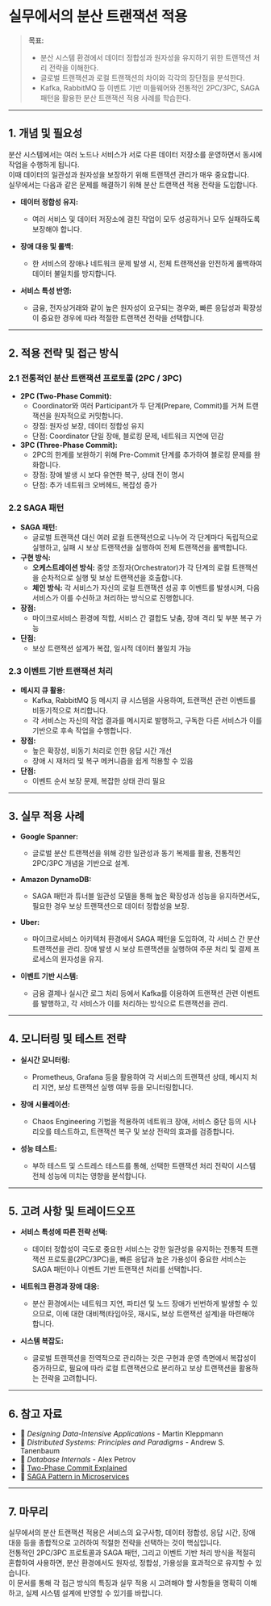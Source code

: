 # 실무에서의 분산 트랜잭션 적용

> **목표:**  
> - 분산 시스템 환경에서 데이터 정합성과 원자성을 유지하기 위한 트랜잭션 처리 전략을 이해한다.  
> - 글로벌 트랜잭션과 로컬 트랜잭션의 차이와 각각의 장단점을 분석한다.  
> - Kafka, RabbitMQ 등 이벤트 기반 미들웨어와 전통적인 2PC/3PC, SAGA 패턴을 활용한 분산 트랜잭션 적용 사례를 학습한다.

---

## 1. 개념 및 필요성

분산 시스템에서는 여러 노드나 서비스가 서로 다른 데이터 저장소를 운영하면서 동시에 작업을 수행하게 됩니다.  
이때 데이터의 일관성과 원자성을 보장하기 위해 트랜잭션 관리가 매우 중요합니다.  
실무에서는 다음과 같은 문제를 해결하기 위해 분산 트랜잭션 적용 전략을 도입합니다.

- **데이터 정합성 유지:**  
  - 여러 서비스 및 데이터 저장소에 걸친 작업이 모두 성공하거나 모두 실패하도록 보장해야 합니다.
  
- **장애 대응 및 롤백:**  
  - 한 서비스의 장애나 네트워크 문제 발생 시, 전체 트랜잭션을 안전하게 롤백하여 데이터 불일치를 방지합니다.
  
- **서비스 특성 반영:**  
  - 금융, 전자상거래와 같이 높은 원자성이 요구되는 경우와, 빠른 응답성과 확장성이 중요한 경우에 따라 적절한 트랜잭션 전략을 선택합니다.

---

## 2. 적용 전략 및 접근 방식

### 2.1 전통적인 분산 트랜잭션 프로토콜 (2PC / 3PC)
- **2PC (Two-Phase Commit):**  
  - Coordinator와 여러 Participant가 두 단계(Prepare, Commit)를 거쳐 트랜잭션을 원자적으로 커밋합니다.
  - 장점: 원자성 보장, 데이터 정합성 유지  
  - 단점: Coordinator 단일 장애, 블로킹 문제, 네트워크 지연에 민감
- **3PC (Three-Phase Commit):**  
  - 2PC의 한계를 보완하기 위해 Pre-Commit 단계를 추가하여 블로킹 문제를 완화합니다.
  - 장점: 장애 발생 시 보다 유연한 복구, 상태 전이 명시  
  - 단점: 추가 네트워크 오버헤드, 복잡성 증가

### 2.2 SAGA 패턴
- **SAGA 패턴:**  
  - 글로벌 트랜잭션 대신 여러 로컬 트랜잭션으로 나누어 각 단계마다 독립적으로 실행하고, 실패 시 보상 트랜잭션을 실행하여 전체 트랜잭션을 롤백합니다.
- **구현 방식:**  
  - **오케스트레이션 방식:** 중앙 조정자(Orchestrator)가 각 단계의 로컬 트랜잭션을 순차적으로 실행 및 보상 트랜잭션을 호출합니다.
  - **체인 방식:** 각 서비스가 자신의 로컬 트랜잭션 성공 후 이벤트를 발생시켜, 다음 서비스가 이를 수신하고 처리하는 방식으로 진행합니다.
- **장점:**  
  - 마이크로서비스 환경에 적합, 서비스 간 결합도 낮춤, 장애 격리 및 부분 복구 가능
- **단점:**  
  - 보상 트랜잭션 설계가 복잡, 일시적 데이터 불일치 가능

### 2.3 이벤트 기반 트랜잭션 처리
- **메시지 큐 활용:**  
  - Kafka, RabbitMQ 등 메시지 큐 시스템을 사용하여, 트랜잭션 관련 이벤트를 비동기적으로 처리합니다.
  - 각 서비스는 자신의 작업 결과를 메시지로 발행하고, 구독한 다른 서비스가 이를 기반으로 후속 작업을 수행합니다.
- **장점:**  
  - 높은 확장성, 비동기 처리로 인한 응답 시간 개선
  - 장애 시 재처리 및 복구 메커니즘을 쉽게 적용할 수 있음
- **단점:**  
  - 이벤트 순서 보장 문제, 복잡한 상태 관리 필요

---

## 3. 실무 적용 사례

- **Google Spanner:**  
  - 글로벌 분산 트랜잭션을 위해 강한 일관성과 동기 복제를 활용, 전통적인 2PC/3PC 개념을 기반으로 설계.
  
- **Amazon DynamoDB:**  
  - SAGA 패턴과 튜너블 일관성 모델을 통해 높은 확장성과 성능을 유지하면서도, 필요한 경우 보상 트랜잭션으로 데이터 정합성을 보장.
  
- **Uber:**  
  - 마이크로서비스 아키텍처 환경에서 SAGA 패턴을 도입하여, 각 서비스 간 분산 트랜잭션을 관리. 장애 발생 시 보상 트랜잭션을 실행하여 주문 처리 및 결제 프로세스의 원자성을 유지.
  
- **이벤트 기반 시스템:**  
  - 금융 결제나 실시간 로그 처리 등에서 Kafka를 이용하여 트랜잭션 관련 이벤트를 발행하고, 각 서비스가 이를 처리하는 방식으로 트랜잭션을 관리.

---

## 4. 모니터링 및 테스트 전략

- **실시간 모니터링:**  
  - Prometheus, Grafana 등을 활용하여 각 서비스의 트랜잭션 상태, 메시지 처리 지연, 보상 트랜잭션 실행 여부 등을 모니터링합니다.
  
- **장애 시뮬레이션:**  
  - Chaos Engineering 기법을 적용하여 네트워크 장애, 서비스 중단 등의 시나리오를 테스트하고, 트랜잭션 복구 및 보상 전략의 효과를 검증합니다.
  
- **성능 테스트:**  
  - 부하 테스트 및 스트레스 테스트를 통해, 선택한 트랜잭션 처리 전략이 시스템 전체 성능에 미치는 영향을 분석합니다.

---

## 5. 고려 사항 및 트레이드오프

- **서비스 특성에 따른 전략 선택:**  
  - 데이터 정합성이 극도로 중요한 서비스는 강한 일관성을 유지하는 전통적 트랜잭션 프로토콜(2PC/3PC)을, 빠른 응답과 높은 가용성이 중요한 서비스는 SAGA 패턴이나 이벤트 기반 트랜잭션 처리를 선택합니다.
  
- **네트워크 환경과 장애 대응:**  
  - 분산 환경에서는 네트워크 지연, 파티션 및 노드 장애가 빈번하게 발생할 수 있으므로, 이에 대한 대비책(타임아웃, 재시도, 보상 트랜잭션 설계)을 마련해야 합니다.
  
- **시스템 복잡도:**  
  - 글로벌 트랜잭션을 전역적으로 관리하는 것은 구현과 운영 측면에서 복잡성이 증가하므로, 필요에 따라 로컬 트랜잭션으로 분리하고 보상 트랜잭션을 활용하는 전략을 고려합니다.

---

## 6. 참고 자료

- 📖 _Designing Data-Intensive Applications_ - Martin Kleppmann  
- 📖 _Distributed Systems: Principles and Paradigms_ - Andrew S. Tanenbaum  
- 📖 _Database Internals_ - Alex Petrov  
- 📌 [Two-Phase Commit Explained](https://www.ibm.com/docs/en/cics-ts/5.3?topic=processing-two-phase-commit)  
- 📌 [SAGA Pattern in Microservices](https://microservices.io/patterns/data/saga.html)

---

## 7. 마무리

실무에서의 분산 트랜잭션 적용은 서비스의 요구사항, 데이터 정합성, 응답 시간, 장애 대응 등을 종합적으로 고려하여 적절한 전략을 선택하는 것이 핵심입니다.  
전통적인 2PC/3PC 프로토콜과 SAGA 패턴, 그리고 이벤트 기반 처리 방식을 적절히 혼합하여 사용하면, 분산 환경에서도 원자성, 정합성, 가용성을 효과적으로 유지할 수 있습니다.  
이 문서를 통해 각 접근 방식의 특징과 실무 적용 시 고려해야 할 사항들을 명확히 이해하고, 실제 시스템 설계에 반영할 수 있기를 바랍니다.